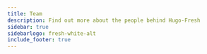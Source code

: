 ```yaml
---
title: Team
description: Find out more about the people behind Hugo-Fresh
sidebar: true
sidebarlogo: fresh-white-alt
include_footer: true
---
```

